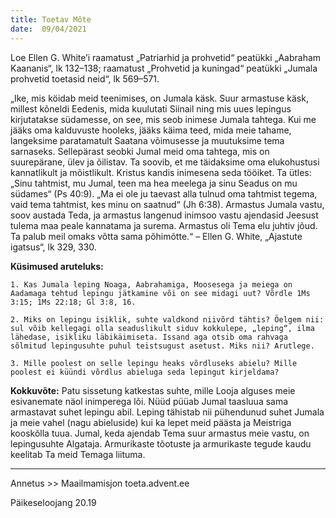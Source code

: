 ```yaml
---
title: Toetav Mõte  
date:  09/04/2021  
---
```


Loe Ellen G. White’i raamatust „Patriarhid ja prohvetid“ peatükki „Aabraham Kaananis“, lk 132–138; raamatust „Prohvetid ja kuningad“ peatükki „Jumala prohvetid toetasid neid“, lk 569–571.

„Ike, mis köidab meid teenimises, on Jumala käsk. Suur armastuse käsk, millest kõneldi Eedenis, mida kuulutati Siinail ning mis uues lepingus kirjutatakse südamesse, on see, mis seob inimese Jumala tahtega. Kui me jääks oma kalduvuste hooleks, jääks käima teed, mida meie tahame, langeksime paratamatult Saatana võimusesse ja muutuksime tema sarnaseks. Sellepärast seobki Jumal meid oma tahtega, mis on suurepärane, ülev ja õilistav. Ta soovib, et me täidaksime oma elukohustusi kannatlikult ja mõistlikult. Kristus kandis inimesena seda tööiket. Ta ütles: „Sinu tahtmist, mu Jumal, teen ma hea meelega ja sinu Seadus on mu südames“ (Ps 40:9). „Ma ei ole ju taevast alla tulnud oma tahtmist tegema, vaid tema tahtmist, kes minu on saatnud“ (Jh 6:38). Armastus Jumala vastu, soov austada Teda, ja armastus langenud inimsoo vastu ajendasid Jeesust tulema maa peale kannatama ja surema. Armastus oli Tema elu juhtiv jõud. Ta palub meil omaks võtta sama põhimõtte.“ – Ellen G. White, „Ajastute igatsus“, lk 329, 330.

**Küsimused aruteluks:**

`1. Kas Jumala leping Noaga, Aabrahamiga, Moosesega ja meiega on Aadamaga tehtud lepingu jätkamine või on see midagi uut? Võrdle 1Ms 3:15; 1Ms 22:18; Gl 3:8, 16.`

`2. Miks on lepingu isiklik, suhte valdkond niivõrd tähtis? Öelgem nii: sul võib kellegagi olla seaduslikult siduv kokkulepe, „leping“, ilma lähedase, isikliku läbikäimiseta. Issand aga otsib oma rahvaga sõlmitud lepingusuhte puhul teistsugust asetust. Miks nii? Arutlege.`

`3. Mille poolest on selle lepingu heaks võrdluseks abielu? Mille poolest ei küündi võrdlus abieluga seda lepingut kirjeldama?`

**Kokkuvõte:** Patu sissetung katkestas suhte, mille Looja alguses meie esivanemate näol inimperega lõi. Nüüd püüab Jumal taasluua sama armastavat suhet lepingu abil. Leping tähistab nii pühendunud suhet Jumala ja meie vahel (nagu abieluside) kui ka lepet meid päästa ja Meistriga kooskõlla tuua. Jumal, keda ajendab Tema suur armastus meie vastu, on lepingusuhte Algataja. Armurikaste tõotuste ja armurikaste tegude kaudu keelitab Ta meid Temaga liituma.

---

Annetus >> Maailmamisjon toeta.advent.ee  

Päikeseloojang 20.19